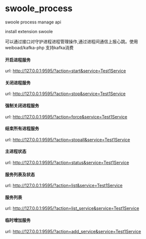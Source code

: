 # swoole_process
swoole process manage api

install extension swoole 

可以通过接口对守护进程进程管理操作,通过进程间通信上报心跳。使用weiboad/kafka-php 支持kafka消费

#### 开启进程服务
url: http://127.0.0.1:9595/?action=start&service=Test1Service


#### 关闭进程服务
url: http://127.0.0.1:9595/?action=stop&service=Test1Service


#### 强制关闭进程服务
url: http://127.0.0.1:9595/?action=force&service=Test1Service


#### 结束所有进程服务
url: http://127.0.0.1:9595/?action=stopall&service=Test1Service


#### 主进程状态
url: http://127.0.0.1:9595/?action=status&service=Test1Service


#### 服务列表及状态
url: http://127.0.0.1:9595/?action=list&service=Test1Service


#### 服务列表
url: http://127.0.0.1:9595/?action=list_service&service=Test1Service


#### 临时增加服务
url: http://127.0.0.1:9595/?action=add_service&service=Test1Service